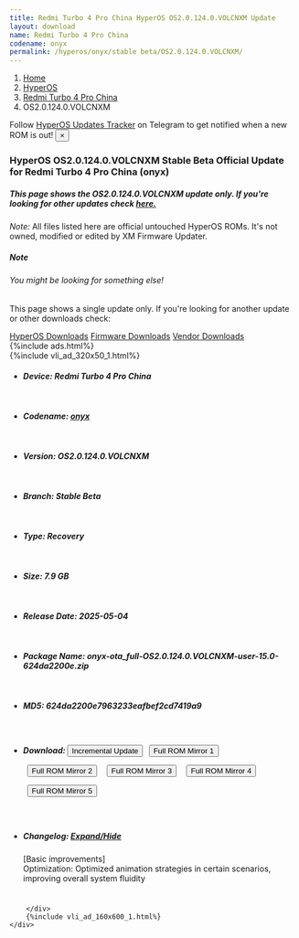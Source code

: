 ```yaml
---
title: Redmi Turbo 4 Pro China HyperOS OS2.0.124.0.VOLCNXM Update
layout: download
name: Redmi Turbo 4 Pro China
codename: onyx
permalink: /hyperos/onyx/stable beta/OS2.0.124.0.VOLCNXM/
---
```

<nav aria-label="breadcrumb">
    <ol class="breadcrumb">
        <li class="breadcrumb-item"><a href="/">Home</a></li>
        <li class="breadcrumb-item"><a href="/hyperos/">HyperOS</a></li>
        <li class="breadcrumb-item"><a href="/hyperos/onyx/">Redmi Turbo 4 Pro China</a></li>
        <li class="breadcrumb-item active" aria-current="page">OS2.0.124.0.VOLCNXM</li>
    </ol>
</nav>
<div class="alert alert-primary alert-dismissible fade show" role="alert">
    Follow <a href="https://t.me/MIUIUpdatesTracker" class="alert-link">HyperOS Updates Tracker</a> on Telegram to get
    notified when a new ROM is out!
    <button type="button" class="close" data-dismiss="alert" aria-label="Close">
        <span aria-hidden="true">&times;</span>
    </button>
</div>
<div class="col-12 mx-auto">
    <h3 class="title bg-light p-2 rounded">HyperOS OS2.0.124.0.VOLCNXM Stable Beta Official Update for Redmi Turbo 4 Pro China (onyx)</h3>
    <h5>This page shows the OS2.0.124.0.VOLCNXM update only. If you're looking for other updates check
        <a href="/hyperos/onyx/">here.</a></h5>
    <p><i>Note: </i>All files listed here are official untouched HyperOS ROMs.
        It's not owned, modified or edited by XM Firmware Updater.</p>
    <div class="card">
        <div class="card-body">
            <h5 class="card-title">Note</h5>
            <h6 class="card-subtitle mb-2 text-muted">You might be looking for something else!</h6>
            <p class="card-text">This page shows a single update only.
                If you're looking for another update or other downloads check:</p>
            <a href="/hyperos/" class="card-link">HyperOS Downloads</a>
            <a href="/firmware/" class="card-link">Firmware Downloads</a>
            <a href="/vendor/" class="card-link">Vendor Downloads</a>
        </div>
    </div>
    {%include ads.html%}
    <div class="row justify-content-center">
        <div class="col-10" id="downloads">
                    <div class="card card-body">
            {%include vli_ad_320x50_1.html%}
            <ul class="list-unstyled">
                <li style="padding-bottom: 10px;">
                    <h5><b>Device: </b>Redmi Turbo 4 Pro China</h5>
                </li>
                <li style="padding-bottom: 10px;">
                    <h5><b>Codename: </b> <a href="/hyperos/onyx/" target="_blank">onyx</a> </h5>
                </li>
                <li style="padding-bottom: 10px;">
                    <h5><b>Version: </b>OS2.0.124.0.VOLCNXM</h5>
                </li>
                <li style="padding-bottom: 10px;">
                    <h5><b>Branch: </b>Stable Beta</h5>
                </li>
                <li style="padding-bottom: 10px;">
                    <h5><b>Type: </b>Recovery</h5>
                </li>
                <li style="padding-bottom: 10px;">
                    <h5><b>Size: </b>7.9 GB</h5>
                </li>
                <li style="padding-bottom: 10px;">
                    <h5><b>Release Date: </b>2025-05-04</h5>
                </li>
                <li style="padding-bottom: 10px;">
                    <h5><b>Package Name: </b><span id="filename" class="text-dark">onyx-ota_full-OS2.0.124.0.VOLCNXM-user-15.0-624da2200e.zip</span></h5>
                </li>
                <li style="padding-bottom: 10px;">
                    <h5><b>MD5: </b><span id="md5" class="text-muted">624da2200e7963233eafbef2cd7419a9</span></h5>
                </li>
                <li style="padding-bottom: 10px;">
                    <h5><b>Download: </b><button type="button" id="incremental_download" class="btn btn-warning" onclick="window.open('https://bigota.d.miui.com/OS2.0.124.0.VOLCNXM/onyx-ota_incremental-OS2.0.121.0.VOLCNXM-OS2.0.124.0.VOLCNXM-user-15.0-21efc85111.zip', '_blank');"><i class="fa fa-download"></i> Incremental Update</button> <button type="button" id="download" class="btn btn-primary" style="margin: 7px;" onclick="window.open('https://cdnorg.d.miui.com/OS2.0.124.0.VOLCNXM/onyx-ota_full-OS2.0.124.0.VOLCNXM-user-15.0-624da2200e.zip', '_blank');"><i class="fa fa-download"></i> Full ROM Mirror 1</button> <button type="button" id="download" class="btn btn-primary" style="margin: 7px;" onclick="window.open('https://bkt-sgp-miui-ota-update-alisgp.oss-ap-southeast-1.aliyuncs.com/OS2.0.124.0.VOLCNXM/onyx-ota_full-OS2.0.124.0.VOLCNXM-user-15.0-624da2200e.zip', '_blank');"><i class="fa fa-download"></i> Full ROM Mirror 2</button> <button type="button" id="download" class="btn btn-primary" style="margin: 7px;" onclick="window.open('https://bn.d.miui.com/OS2.0.124.0.VOLCNXM/onyx-ota_full-OS2.0.124.0.VOLCNXM-user-15.0-624da2200e.zip', '_blank');"><i class="fa fa-download"></i> Full ROM Mirror 3</button> <button type="button" id="download" class="btn btn-primary" style="margin: 7px;" onclick="window.open('https://bigota.d.miui.com/OS2.0.124.0.VOLCNXM/onyx-ota_full-OS2.0.124.0.VOLCNXM-user-15.0-624da2200e.zip', '_blank');"><i class="fa fa-download"></i> Full ROM Mirror 4</button> <button type="button" id="download" class="btn btn-primary" style="margin: 7px;" onclick="window.open('https://hugeota.d.miui.com/OS2.0.124.0.VOLCNXM/onyx-ota_full-OS2.0.124.0.VOLCNXM-user-15.0-624da2200e.zip', '_blank');"><i class="fa fa-download"></i> Full ROM Mirror 5</button></h5>
                </li>
                <li style="padding-bottom: 10px;">
                    <h5><b>Changelog: </b><a href="#onyx_1_changelog" data-toggle="collapse" role="button"
                            aria-expanded="false" aria-controls="onyx_1_changelog"> <i class="fa fa-arrow-down"
                                aria-hidden="true"></i> Expand/Hide</a></h5>
                    <div class="collapse" id="onyx_1_changelog">
                        <p id="changelog_text">[Basic improvements]<br>Optimization: Optimized animation strategies in certain scenarios, improving overall system fluidity</p>
                    </div>
                </li>
            </ul>
        </div>

        </div>
        {%include vli_ad_160x600_1.html%}
    </div>
</div>

